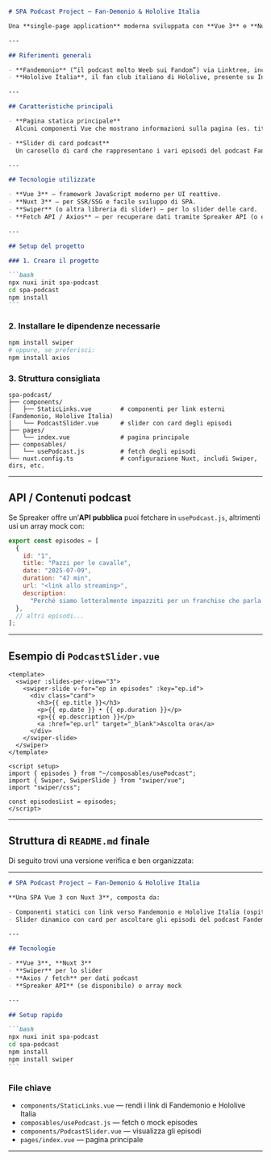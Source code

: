 ````markdown
# SPA Podcast Project — Fan-Demonio & Hololive Italia

Una **single-page application** moderna sviluppata con **Vue 3** e **Nuxt 3**, con contenuti principalmente statici che rimandano a link esterni, e una sezione dinamica dedicata alla visualizzazione di card in uno slider che mostrano episodi del podcast **Fandemonio**, giocato tra fandom weeb e cultura VTuber.

---

## Riferimenti generali

- **Fandemonio** (“il podcast molto Weeb sui Fandom”) via Linktree, include collegamenti a Instagram, YouTube, Telegram, playlist Spotify/YouTube ecc. :contentReference[oaicite:0]{index=0}
- **Hololive Italia**, il fan club italiano di Hololive, presente su Instagram e X (Twitter) :contentReference[oaicite:1]{index=1}

---

## Caratteristiche principali

- **Pagina statica principale**  
  Alcuni componenti Vue che mostrano informazioni sulla pagina (es. titolo, descrizione) e link esterni tratti da Linktree, ad esempio i canali di Fandemonio e Hololive Italia.

- **Slider di card podcast**  
  Un carosello di card che rappresentano i vari episodi del podcast Fandemonio, con titolo, descrizione breve, data, durata e link a Spreaker o alle piattaforme di ascolto.

---

## Tecnologie utilizzate

- **Vue 3** — framework JavaScript moderno per UI reattive.
- **Nuxt 3** — per SSR/SSG e facile sviluppo di SPA.
- **Swiper** (o altra libreria di slider) — per lo slider delle card.
- **Fetch API / Axios** — per recuperare dati tramite Spreaker API (o embed manuale, se API non disponibile).

---

## Setup del progetto

### 1. Creare il progetto

```bash
npx nuxi init spa-podcast
cd spa-podcast
npm install
```
````

### 2. Installare le dipendenze necessarie

```bash
npm install swiper
# oppure, se preferisci:
npm install axios
```

### 3. Struttura consigliata

```
spa-podcast/
├── components/
│   ├── StaticLinks.vue        # componenti per link esterni (Fandemonio, Hololive Italia)
│   └── PodcastSlider.vue      # slider con card degli episodi
├── pages/
│   └── index.vue              # pagina principale
├── composables/
│   └── usePodcast.js          # fetch degli episodi
└── nuxt.config.ts             # configurazione Nuxt, includi Swiper, dirs, etc.
```

---

## API / Contenuti podcast

Se Spreaker offre un’**API pubblica** puoi fetchare in `usePodcast.js`, altrimenti usi un array mock con:

```js
export const episodes = [
  {
    id: "1",
    title: "Pazzi per le cavalle",
    date: "2025-07-09",
    duration: "47 min",
    url: "<link allo streaming>",
    description:
      "Perché siamo letteralmente impazziti per un franchise che parla di ragazze cavallo?", // da Apple Podcast :contentReference[oaicite:2]{index=2}
  },
  // altri episodi...
];
```

---

## Esempio di `PodcastSlider.vue`

```vue
<template>
  <swiper :slides-per-view="3">
    <swiper-slide v-for="ep in episodes" :key="ep.id">
      <div class="card">
        <h3>{{ ep.title }}</h3>
        <p>{{ ep.date }} • {{ ep.duration }}</p>
        <p>{{ ep.description }}</p>
        <a :href="ep.url" target="_blank">Ascolta ora</a>
      </div>
    </swiper-slide>
  </swiper>
</template>

<script setup>
import { episodes } from "~/composables/usePodcast";
import { Swiper, SwiperSlide } from "swiper/vue";
import "swiper/css";

const episodesList = episodes;
</script>
```

---

## Struttura di `README.md` finale

Di seguito trovi una versione verifica e ben organizzata:

---

````markdown
# SPA Podcast Project — Fan-Demonio & Hololive Italia

**Una SPA Vue 3 con Nuxt 3**, composta da:

- Componenti statici con link verso Fandemonio e Hololive Italia (ospiti su Instagram, YouTube, X, Telegram, ecc.) :contentReference[oaicite:3]{index=3}
- Slider dinamico con card per ascoltare gli episodi del podcast Fandemonio tramite Spreaker (o embed), con titolo, data, durata e descrizione. Uno degli episodi recenti è “Pazzi per le cavalle” pubblicato il 9 luglio 2025 :contentReference[oaicite:4]{index=4}.

---

## Tecnologie

- **Vue 3**, **Nuxt 3**
- **Swiper** per lo slider
- **Axios / fetch** per dati podcast
- **Spreaker API** (se disponibile) o array mock

---

## Setup rapido

```bash
npx nuxi init spa-podcast
cd spa-podcast
npm install
npm install swiper
```
````

### File chiave

- `components/StaticLinks.vue` — rendi i link di Fandemonio e Hololive Italia
- `composables/usePodcast.js` — fetch o mock episodes
- `components/PodcastSlider.vue` — visualizza gli episodi
- `pages/index.vue` — pagina principale

---
